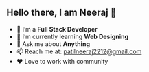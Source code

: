 ## Hello there, I am Neeraj 👋

- 🔭 I’m a **Full Stack Developer**
- 🌱 I’m currently learning **Web Designing**
- 💬 Ask me about **Anything**
- 📫 Reach me at: patilneeraj2212@gmail.com
- ❤️ Love to work with community



<!--
**Neeraj2212/Neeraj2212** is a ✨ _special_ ✨ repository because its `README.md` (this file) appears on your GitHub profile.

Here are some ideas to get you started:

- 🔭 I’m currently working on ...
- 🌱 I’m currently learning ...
- 👯 I’m looking to collaborate on ...
- 🤔 I’m looking for help with ...
- 💬 Ask me about ...
- 📫 How to reach me: ...
- 😄 Pronouns: ...
- ⚡ Fun fact: ...
-->
